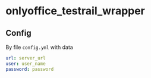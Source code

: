 # onlyoffice_testrail_wrapper

## Config

By file `config.yml` with data

```yaml
url: server_url
user: user_name
password: password
```
